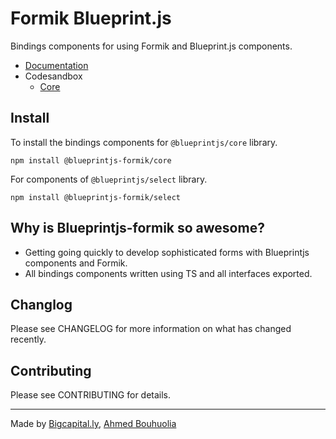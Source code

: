 # Formik Blueprint.js

Bindings components for using Formik and Blueprint.js components.

- [Documentation](https://bigcapitalhq.github.io/blueprintjs-formik/)
- Codesandbox
  - [Core](https://codesandbox.io/s/core-9prm9y)

## Install

To install the bindings components for `@blueprintjs/core` library.

```
npm install @blueprintjs-formik/core
```

For components of `@blueprintjs/select` library.

```
npm install @blueprintjs-formik/select
```

## Why is Blueprintjs-formik so awesome?

- Getting going quickly to develop sophisticated forms with Blueprintjs components and Formik.
- All bindings components written using TS and all interfaces exported.

## Changlog 

Please see CHANGELOG for more information on what has changed recently.

## Contributing

Please see CONTRIBUTING for details.

---- 
Made by [Bigcapital.ly](https://bigcapital.ly), [Ahmed Bouhuolia](https://twitter.com)
